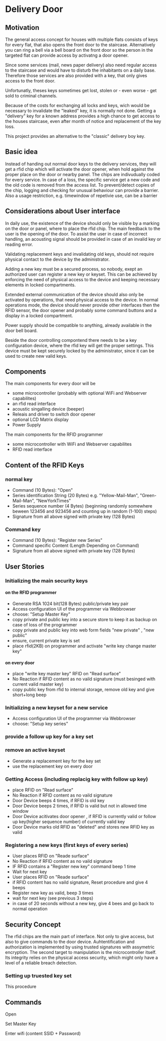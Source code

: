 # Delivery Door

## Motivation

The general access concept for houses with multiple flats consists of keys for every flat, 
that also opens the front door to the staircase. Alternatively you can  ring a bell via a bell board on the front door so the person in 
the targeted flat can provide access by activatng a door opener.

Since some services (mail, news paper delivery) also need regular access to the staircase and would have to 
disturb the inhabitants on a daily base. Therefore those services are also provided with a key, that only gives access to the front door.

Unfortunatly, theses keys sometimes get lost, stolen or - even worse - get sold to criminal channels.

Because of the costs for exchanging all locks and keys, wich would be necessary to invalidate the "leaked" key, it is normally not done. 
Getting a "delivery" key for a known address  provides a high chance to get access to the houses staircase, even after month of notice and replacement of the key loss.

This project provides an alternative to the "classic" delivery boy key.

## Basic idea

Instead of handing out normal door keys to the delivery services, they will get a rfid chip which will activate the door opener, when hold against the proper place on the door or nearby panel.
The chips are indivudually coded for every service. In case of a loss, the specific service get a new code  and the old code is removed from the access list.
To prevent/detect copies of the chip, logging and checking for unusual behaviour can provide a barrier. Also a usage restriction, e.g. timewindow of repetivie use, can be a barrier 

## Considerations about User interface 

In daily use, the existence of the device should only be visible by a marking on the door or panel, where to place the rfid chip. The main feedback to the user is the opening of the door. To assist the user in case of incorrect handling, an acousting signal should be provided in case of an invalid key or reading error.

Validating replacement keys and invalidating old keys, should not require physical contact to the device by the administrator.

Adding a new key must be a secured process, so nobody, exept an authorized user can register a new key or keyset. This can be achieved by enforcing the need of physical access to the device and keeping necessary elements in locked compartments.

Extended external communication of the device should also only be activated by operations, that need physical access to the device. In normal operations mode, the device should never provide other interfaces then the RFID sensor, the door opener and probably some command buttons and a display in a locked compartment.

Power supply should be compatible to anything, already available in the door bell board.

Beside the door controlling compontend there needs to be a key configuration device, where the rfid key will get the proper settings. This device must be kept securely locked by the administrator, since it can be used to create new valid keys.

## Components

The main components for every door will be
* some microcontroller (probably with optional WiFi and Webserver capabilites)
* an rfid read interface
* acoustic singalling device (beeper)
* Releais and driver to switch door opener
* optional LCD Matrix display
* Power Supply

The main components for the RFID programmer
* some microcontroller with WiFi and Webserver capabilites
* RFID read interface

## Content of the RFID Keys
### normal key
* Command (10 Bytes): "Open"
* Series identification String (20 Bytes) e.g. "Yellow-Mail-Man", "Green-Mail-Man", "NewYorkTimes"
* Series sequence number (4 Bytes) (beginning randomly somewhere beween 123456 and 923456 and counting up in random (1-100) steps) 
* Signature from all above signed with private key (128 Bytes) 

### Command key
* Command (10 Bytes): "Register new Series"
* Command specific Content (Length Depending on Command)
* Signature from all above signed with private key (128 Bytes) 

## User Stories

### Initializing the main security keys

#### on the RFID programmer
* Generate RSA 1024 bit(128 Bytes) public/private key pair
* Access configuration UI of the programmer via Webbrowser
* choose: "Setup Master Key"
* copy private and public key into a secure store to keep it as backup on case of loss of the programmer
* copy private and public key into web form fields "new private" , "new public" 
* ensure, current private key is set
* place rfid(2KB) on programmer and activate "write key change master key"

#### on every door
* place "write key master key" RFID on "Read surface"
* No Reaction if RFID content as no vaild signature (must besinged with current valid master key)
* copy public key from rfid to internal storage, remove old key and give short+long beep

### Initializing a new keyset for a new service
* Access configuration UI of the programmer via Webbrowser
* choose: "Setup key series"

### provide a follow up key for a key set


### remove an active keyset
* Generate a replacement key for the key set
* use the replacement key on every door 



### Getting Access (including replacig key with follow up key)
* place RFID on "Read surface"
* No Reaction if RFID content as no vaild signature
* Door Device beeps 4 times, if RFID is old key
* Door Device beeps 2 times, if RFID is valid but not in allowed time window
* Door Device acitivates door opener , if RFID is currently valid or follow up key(higher sequence number) of currently valid key
* Door Device marks old RFID as "deleted" and stores new RFID key as valid

### Registering a new keys (first keys of every series)
* User places RFID on "Reade surface"
* No Reaction if RFID content as no vaild signature
* IF RFID contains a "Register new key" command beep 1 time
* Wait for next key
* User places RFID on "Reade surface"
* if RFID content has no vaild signature, Reset procedure and give 4 beeps 
* Register new key as valid, beep 3 times
* wait for next key (see previous 3 steps)
* in case of 20 seconds without a new key, give 4 bees and go back to normal operation


## Security Concept

The rfid chips are the main part of interface. Not only to give access, but also to give commands to the door device. Auhtentification  and authorization is implemented by using trusted signatures with assymetric encryption. The second target to manipulation is the microcontroller itself. Its integrity relies on the physical access security, which might only have a level of a reliable breach detection.

### Setting up truested key set
This procedure 

## Commands
Open

Set Master Key

Enter wifi (content SSID + Password)
